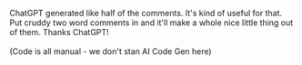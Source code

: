 ChatGPT generated like half of the comments. It's kind of useful for that. Put cruddy two word comments in and it'll make a whole nice little thing out of them. Thanks ChatGPT!  <br /><br />
(Code is all manual - we don't stan AI Code Gen here)

